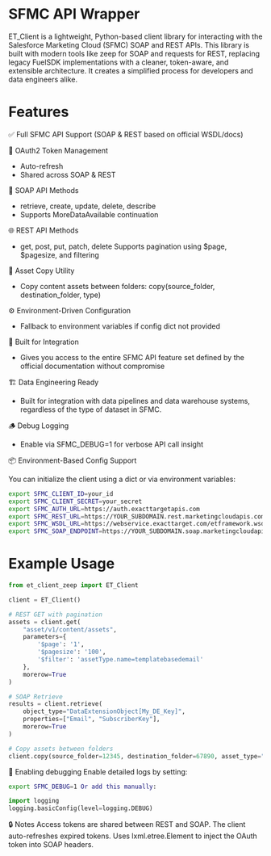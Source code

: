 # SFMC API Wrapper
ET_Client is a lightweight, Python-based client library for interacting with the Salesforce Marketing Cloud (SFMC) SOAP and REST APIs. This library is built with modern tools like zeep for SOAP and requests for REST, replacing legacy FuelSDK implementations with a cleaner, token-aware, and extensible architecture. It creates a simplified process for developers and data engineers alike.


# Features
✅ Full SFMC API Support (SOAP & REST based on official WSDL/docs)

🔐 OAuth2 Token Management

- Auto-refresh
- Shared across SOAP & REST

💬 SOAP API Methods

- retrieve, create, update, delete, describe
- Supports MoreDataAvailable continuation

🌐 REST API Methods

- get, post, put, patch, delete
Supports pagination using $page, $pagesize, and filtering

📁 Asset Copy Utility

- Copy content assets between folders: copy(source_folder, destination_folder, type)

⚙️ Environment-Driven Configuration

- Fallback to environment variables if config dict not provided

🧩 Built for Integration

- Gives you access to the entire SFMC API feature set defined by the official documentation without compromise 

🏗️ Data Engineering Ready
- Built for integration with data pipelines and data warehouse systems, regardless of the type of dataset in SFMC.

🪵 Debug Logging

- Enable via SFMC_DEBUG=1 for verbose API call insight


📦 Environment-Based Config Support

You can initialize the client using a dict or via environment variables:
```bash
export SFMC_CLIENT_ID=your_id
export SFMC_CLIENT_SECRET=your_secret
export SFMC_AUTH_URL=https://auth.exacttargetapis.com
export SFMC_REST_URL=https://YOUR_SUBDOMAIN.rest.marketingcloudapis.com
export SFMC_WSDL_URL=https://webservice.exacttarget.com/etframework.wsdl
export SFMC_SOAP_ENDPOINT=https://YOUR_SUBDOMAIN.soap.marketingcloudapis.com
```

# Example Usage
```python
from et_client_zeep import ET_Client

client = ET_Client()

# REST GET with pagination
assets = client.get(
    "asset/v1/content/assets",
    parameters={
        '$page': '1',
        '$pagesize': '100',
        '$filter': 'assetType.name=templatebasedemail'
    },
    morerow=True
)

# SOAP Retrieve
results = client.retrieve(
    object_type="DataExtensionObject[My_DE_Key]",
    properties=["Email", "SubscriberKey"],
    morerow=True
)

# Copy assets between folders
client.copy(source_folder=12345, destination_folder=67890, asset_type="templatebasedemail")
```

🐞 Enabling debugging
Enable detailed logs by setting:

```bash
export SFMC_DEBUG=1 Or add this manually:
```

```python
import logging
logging.basicConfig(level=logging.DEBUG)
```

🔒 Notes
Access tokens are shared between REST and SOAP.
The client auto-refreshes expired tokens.
Uses lxml.etree.Element to inject the OAuth token into SOAP headers.